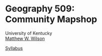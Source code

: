 # Geography 509: <br>Community Mapshop

University of Kentucky
<br>[Matthew W. Wilson](https://wilsonism.github.io/)

[Syllabus](syllabus.md)

